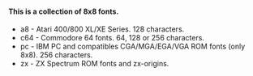 #### This is a collection of 8x8 fonts.

* a8 - Atari 400/800 XL/XE Series. 128 characters.
* c64 - Commodore 64 fonts. 64, 128 or 256 characters.
* pc - IBM PC and compatibles CGA/MGA/EGA/VGA ROM fonts (only 8x8). 256 characters.
* zx - ZX Spectrum ROM fonts and zx-origins.

